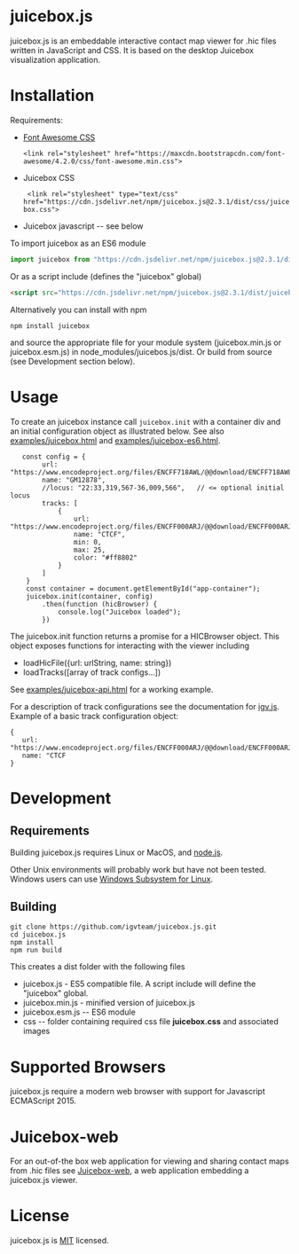 # juicebox.js

juicebox.js is an embeddable interactive contact map viewer for .hic files written in JavaScript and CSS. It is based 
on the desktop Juicebox visualization application. 

# Installation

Requirements:

* [Font Awesome CSS](https://fontawesome.com/) 

    ```<link rel="stylesheet" href="https://maxcdn.bootstrapcdn.com/font-awesome/4.2.0/css/font-awesome.min.css">```

* Juicebox CSS

    ``` <link rel="stylesheet" type="text/css" href="https://cdn.jsdelivr.net/npm/juicebox.js@2.3.1/dist/css/juicebox.css">```
    
* Juicebox javascript -- see below


To import juicebox as an ES6 module

```javascript
import juicebox from "https://cdn.jsdelivr.net/npm/juicebox.js@2.3.1/dist/juicebox.esm.js";
``` 

Or as a script include (defines the "juicebox" global)

```html
<script src="https://cdn.jsdelivr.net/npm/juicebox.js@2.3.1/dist/juicebox.min.js"></script>
```   
 
Alternatively you can install with npm  
 
 ```npm install juicebox```

and source the appropriate file for your module system (juicebox.min.js or juicebox.esm.js) in node_modules/juicebos.js/dist.  Or build from source (see Development section below).

# Usage

To create an juicebox instance call ```juicebox.init``` with a container div  and an initial configuration object as 
illustrated below.  See also [examples/juicebox.html](https://github.com/igvteam/juicebox.js/blob/master/examples/juicebox.html) and [examples/juicebox-es6.html](https://github.com/igvteam/juicebox.js/blob/master/examples/juicebox-es6.html).  

```
   const config = {
        url: "https://www.encodeproject.org/files/ENCFF718AWL/@@download/ENCFF718AWL.hic",
        name: "GM12878",
        //locus: "22:33,319,567-36,009,566",   // <= optional initial locus
        tracks: [
            {
                url: "https://www.encodeproject.org/files/ENCFF000ARJ/@@download/ENCFF000ARJ.bigWig",
                name: "CTCF",
                min: 0,
                max: 25,
                color: "#ff8802"
            }
        ]
    }
    const container = document.getElementById("app-container");
    juicebox.init(container, config)
        .then(function (hicBrowser) {
            console.log("Juicebox loaded");
        })

```


The juicebox.init function returns a promise for a HICBrowser object.  This object exposes functions for interacting
with the viewer including

* loadHicFile({url: urlString, name: string})
* loadTracks([array of track configs...])

See [examples/juicebox-api.html](https://github.com/igvteam/juicebox.js/blob/master/examples/juicebox-api.html) for a working example.

For a description of track configurations see the documentation for [igv.js](https://github.com/igvteam/igv.js/wiki). 
Example of a basic track configuration object: 

```
{
   url: "https://www.encodeproject.org/files/ENCFF000ARJ/@@download/ENCFF000ARJ.bigWig",
   name: "CTCF
}
```

# Development

## Requirements

Building juicebox.js requires Linux or MacOS, and  [node.js](https://nodejs.org/).

Other Unix environments will probably work but have not been tested.  Windows users can use [Windows Subsystem for Linux](https://docs.microsoft.com/en-us/windows/wsl/install-win10).

## Building

```  
git clone https://github.com/igvteam/juicebox.js.git
cd juicebox.js
npm install
npm run build
```

This creates a dist folder with the following files

* juicebox.js - ES5 compatible file.  A script include will define the "juicebox" global.
* juicebox.min.js - minified version of juicebox.js
* juicebox.esm.js --  ES6 module 
* css -- folder containing required css file **juicebox.css** and associated images


# Supported Browsers

juicebox.js require a modern web browser with support for Javascript ECMAScript 2015. 


# Juicebox-web

For an out-of-the box web application for viewing and sharing contact maps from .hic files see
[Juicebox-web](https://github.com/igvteam/juicebox-web), a web application embedding a juicebox.js viewer. 


# License


juicebox.js is [MIT](/LICENSE) licensed.


